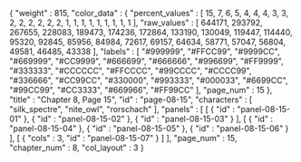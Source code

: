 {
  "weight" : 815,
  "color_data" : {
    "percent_values" : [
      15,
      7,
      6,
      5,
      4,
      4,
      4,
      3,
      3,
      2,
      2,
      2,
      2,
      2,
      2,
      1,
      1,
      1,
      1,
      1,
      1,
      1,
      1,
      1
    ],
    "raw_values" : [
      644171,
      293792,
      267655,
      228083,
      189473,
      174236,
      172864,
      133190,
      130049,
      119447,
      114440,
      95320,
      92845,
      85956,
      84984,
      72617,
      69157,
      64634,
      58771,
      57047,
      56804,
      49581,
      46485,
      43338
    ],
    "labels" : [
      "#999999",
      "#FFCC99",
      "#9999CC",
      "#669999",
      "#CC9999",
      "#666699",
      "#666666",
      "#996699",
      "#FF9999",
      "#333333",
      "#CCCCCC",
      "#FFCCCC",
      "#99CCCC",
      "#CCCC99",
      "#336666",
      "#CC99CC",
      "#330000",
      "#993333",
      "#000033",
      "#6699CC",
      "#99CC99",
      "#CC3333",
      "#669966",
      "#FF99CC"
    ],
    "page_num" : 15
  },
  "title" : "Chapter 8, Page 15",
  "id" : "page-08-15",
  "characters" : [
    "silk_spectre",
    "nite_owl",
    "rorschach"
  ],
  "panels" : [
    [
      {
        "id" : "panel-08-15-01"
      },
      {
        "id" : "panel-08-15-02"
      },
      {
        "id" : "panel-08-15-03"
      }
    ],
    [
      {
        "id" : "panel-08-15-04"
      },
      {
        "id" : "panel-08-15-05"
      },
      {
        "id" : "panel-08-15-06"
      }
    ],
    [
      {
        "cols" : 3,
        "id" : "panel-08-15-07"
      }
    ]
  ],
  "page_num" : 15,
  "chapter_num" : 8,
  "col_layout" : 3
}
